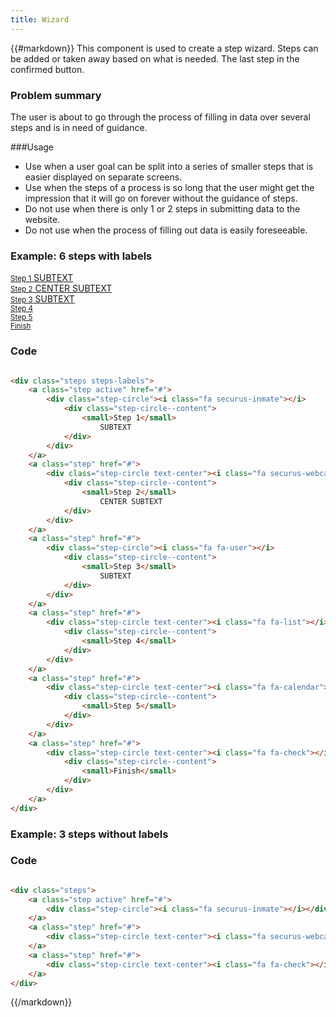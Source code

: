 ```yaml
---
title: Wizard
---
```

{{#markdown}}
This component is used to create a step wizard. Steps can be added or taken away based on what is needed. The last step in the confirmed button.

### Problem summary
The user is about to go through the process of filling in data over several steps and is in need of guidance.

###Usage
* Use when a user goal can be split into a series of smaller steps that is easier displayed on separate screens.
* Use when the steps of a process is so long that the user might get the impression that it will go on forever without the guidance of steps.
* Do not use when there is only 1 or 2 steps in submitting data to the website.
* Do not use when the process of filling out data is easily foreseeable.

### Example: 6 steps with labels
<div class="bff-include">
    <div class="steps steps-labels">
        <a class="step active" href="#">
            <div class="step-circle"><i class="fa securus-inmate"></i>
                <div class="step-circle--content">
                    <small>Step 1</small>
                        SUBTEXT
                </div>
            </div>
        </a>
        <a class="step" href="#">
            <div class="step-circle text-center"><i class="fa securus-webcam"></i>
                <div class="step-circle--content">
                    <small>Step 2</small>
                        CENTER SUBTEXT
                </div>
            </div>
        </a>
        <a class="step" href="#">
            <div class="step-circle"><i class="fa fa-user"></i>
                <div class="step-circle--content">
                    <small>Step 3</small>
                        SUBTEXT
                </div>
            </div>
        </a>
        <a class="step" href="#">
            <div class="step-circle text-center"><i class="fa fa-list"></i>
                <div class="step-circle--content">
                    <small>Step 4</small>
                </div>
            </div>
        </a>
        <a class="step" href="#">
            <div class="step-circle text-center"><i class="fa fa-calendar"></i>
                <div class="step-circle--content">
                    <small>Step 5</small>
                </div>
            </div>
        </a>
        <a class="step" href="#">
            <div class="step-circle text-center"><i class="fa fa-check"></i>
                <div class="step-circle--content">
                    <small>Finish</small>
                </div>
            </div>
        </a>
    </div>
</div>
   
### Code
```html

<div class="steps steps-labels">
    <a class="step active" href="#">
        <div class="step-circle"><i class="fa securus-inmate"></i>
            <div class="step-circle--content">
                <small>Step 1</small>
                    SUBTEXT
            </div>
        </div>
    </a>
    <a class="step" href="#">
        <div class="step-circle text-center"><i class="fa securus-webcam"></i>
            <div class="step-circle--content">
                <small>Step 2</small>
                    CENTER SUBTEXT
            </div>
        </div>
    </a>
    <a class="step" href="#">
        <div class="step-circle"><i class="fa fa-user"></i>
            <div class="step-circle--content">
                <small>Step 3</small>
                    SUBTEXT
            </div>
        </div>
    </a>
    <a class="step" href="#">
        <div class="step-circle text-center"><i class="fa fa-list"></i>
            <div class="step-circle--content">
                <small>Step 4</small>
            </div>
        </div>
    </a>
    <a class="step" href="#">
        <div class="step-circle text-center"><i class="fa fa-calendar"></i>
            <div class="step-circle--content">
                <small>Step 5</small>
            </div>
        </div>
    </a>
    <a class="step" href="#">
        <div class="step-circle text-center"><i class="fa fa-check"></i>
            <div class="step-circle--content">
                <small>Finish</small>
            </div>
        </div>
    </a>
</div>

```
### Example: 3 steps without labels
<div class="bff-include">
    <div class="steps">
        <a class="step active" href="#">
            <div class="step-circle"><i class="fa securus-inmate"></i></div>
        </a>
        <a class="step" href="#">
            <div class="step-circle text-center"><i class="fa securus-webcam"></i></div>
        </a>
        <a class="step" href="#">
            <div class="step-circle text-center"><i class="fa fa-check"></i></div>
        </a>
    </div>
</div>
   
### Code
```html

<div class="steps">
    <a class="step active" href="#">
        <div class="step-circle"><i class="fa securus-inmate"></i></div>
    </a>
    <a class="step" href="#">
        <div class="step-circle text-center"><i class="fa securus-webcam"></i></div>
    </a>
    <a class="step" href="#">
        <div class="step-circle text-center"><i class="fa fa-check"></i></div>
    </a>
</div>

```
{{/markdown}}

<script>
$('.step').on('click',function(){
    $(this)
        .nextAll('.step')
        .toggleClass('completed', false);
    $(this)
        .prevAll('.step')
        .andSelf()
        .toggleClass('completed', true);
    $(this)
        .toggleClass('active', true)
        .toggleClass('completed', false)
        .siblings('.step')
        .toggleClass('active', false);
});
</script>